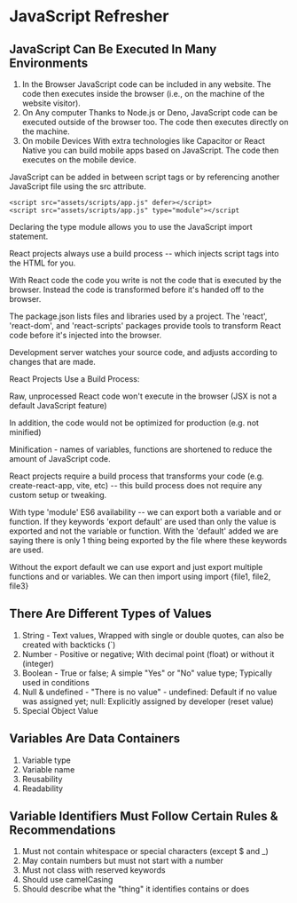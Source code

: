 # JavaScript Refresher

## JavaScript Can Be Executed In Many Environments

1. In the Browser
    JavaScript code can be included in any website. The code then executes inside the browser (i.e., on the machine of the website visitor). 
2. On Any computer
    Thanks to Node.js or Deno, JavaScript code can be executed outside of the browser too. The code then executes directly on the machine.
3. On mobile Devices
    With extra technologies like Capacitor or React Native you can build mobile apps based on JavaScript. The code then executes on the mobile device.

JavaScript can be added in between script tags or by referencing another JavaScript file using the src attribute. 

    <script src="assets/scripts/app.js" defer></script>
    <script src="assets/scripts/app.js" type="module"></script
    
Declaring the type module allows you to use the JavaScript import statement.

React projects always use a build process -- which injects script tags into the HTML for you. 

With React code the code you write is not the code that is executed by the browser. Instead the code is transformed before it's handed off to the browser. 

The package.json lists files and libraries used by a project. The 'react', 'react-dom', and 'react-scripts' packages provide tools to transform React code before it's injected into the browser. 

Development server watches your source code, and adjusts according to changes that are made. 

React Projects Use a Build Process:

Raw, unprocessed React code won't execute in the browser
(JSX is not a default JavaScript feature)

In addition, the code would not be optimized for production (e.g. not minified)

Minification - names of variables, functions are shortened to reduce the amount of JavaScript code. 

React projects require a build process that transforms your code (e.g. create-react-app, vite, etc) -- this build process does not require any custom setup or tweaking.

With type 'module' ES6 availability -- we can export both a variable and or function. If they keywords 'export default' are used than only the value is exported and not the variable or function. With the 'default' added we are saying there is only 1 thing being exported by the file where these keywords are used. 

Without the export default we can use export and just export multiple functions and or variables. We can then import using import {file1, file2, file3}

## There Are Different Types of Values

1. String - Text values, Wrapped with single or double quotes, can also be created with backticks (`)
2. Number - Positive or negative; With decimal point (float) or without it (integer)
3. Boolean - True or false; A simple "Yes" or "No" value type; Typically used in conditions
4. Null & undefined - "There is no value" - undefined: Default if no value was assigned yet; null: Explicitly assigned by developer (reset value)
5. Special Object Value

## Variables Are Data Containers
1. Variable type
2. Variable name
3. Reusability 
4. Readability

## Variable Identifiers Must Follow Certain Rules & Recommendations
1. Must not contain whitespace or special characters (except $ and _)
2. May contain numbers but must not start with a number
3. Must not class with reserved keywords
4. Should use camelCasing
5. Should describe what the "thing" it identifies contains or does
